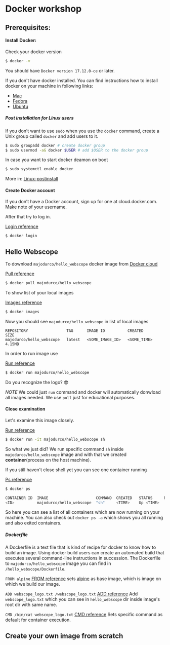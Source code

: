 # Docker workshop

## Prerequisites:

#### Install Docker:

Check your docker version
```sh
$ docker -v
```
You should have `Docker version 17.12.0-ce` or later.

If you don't have docker installed. You can find instructions how to install docker on your machine in following links:
 * [Mac](https://docs.docker.com/docker-for-mac/install/)
 * [Fedora](https://docs.docker.com/install/linux/docker-ce/fedora/)
 * [Ubuntu](https://docs.docker.com/install/linux/docker-ce/ubuntu/)
##### Post installation for Linux users
If you don’t want to use `sudo` when you use the `docker` command, create a Unix group called `docker` and add users to it. 
```sh
$ sudo groupadd docker # create docker group
$ sudo usermod -aG docker $USER # add $USER to the docker group
```
In case you want to start docker deamon on boot
```sh
$ sudo systemctl enable docker
```
More in: [Linux-postinstall](https://docs.docker.com/install/linux/linux-postinstall/) 

#### Create Docker account

If you don’t have a Docker account, sign up for one at cloud.docker.com. Make note of your username.

After that try to log in.

[Login reference](https://docs.docker.com/engine/reference/commandline/login/)
```sh
$ docker login
```
## Hello Webscope
To download `majodurco/hello_webscope` docker image from [Docker cloud](https://cloud.docker.com/app/majodurco/repository/docker/majodurco/hello_webscope)

[Pull reference](https://docs.docker.com/engine/reference/commandline/pull/)
```sh
$ docker pull majodurco/hello_webscope
```
To show list of your local images

[Images reference](https://docs.docker.com/engine/reference/commandline/images/)
```sh
$ docker images
```
Now you should see `majodurco/hello_webscope` in list of local images
```
REPOSITORY                 TAG      IMAGE ID          CREATED        SIZE
majodurco/hello_webscope   latest   <SOME_IMAGE_ID>   <SOME_TIME>    4.15MB
```
In order to run image use

[Run reference](https://docs.docker.com/engine/reference/commandline/run/)
```sh
$ docker run majodurco/hello_webscope
```
Do you recognize the logo? :sunglasses:

_NOTE_ 
We could just `run` command and docker will automatically donwload all images needed. We use `pull` just for educational purposes.

#### Close examination

Let's examine this image closely.

[Run reference](https://docs.docker.com/engine/reference/commandline/run/)
```sh
$ docker run -it majodurco/hello_webscope sh
```
So what we just did? We run specific command `sh` inside `majodurco/hello_webscope` image and with that we created **container**(process on the host machine).

If you still haven't close shell yet you can see one container running

[Ps reference](https://docs.docker.com/engine/reference/commandline/ps/)
```sh
$ docker ps

CONTAINER ID  IMAGE                     COMMAND  CREATED   STATUS     PORTS  NAMES
<ID>          majodurco/hello_webscope  "sh"     <TIME>    Up <TIME>         <NAME>

```
So here you can see a list of all containers which are now running on your machine. You can also check out `docker ps -a` which shows you all running and also exited containers.

##### Dockerfile

A Dockerfile is a text file that is kind of recipe for docker to know how to build an image. Using docker build users can create an automated build that executes several command-line instructions in succession.
The Dockerfile to `majodurco/hello_webscope` image you can find in `/hello_webscope/Dockerfile`.

`FROM alpine` [FROM reference](https://docs.docker.com/engine/reference/builder/#from) sets [alpine](https://hub.docker.com/_/alpine/) as base image, which is image on which we build our image.

`ADD webscope_logo.txt /webscope_logo.txt` [ADD reference]( https://docs.docker.com/engine/reference/builder/#add)
Add `webscope_logo.txt` which you can see in `hello_webscope` dir inside image's root dir with same name.

`CMD /bin/cat webscope_logo.txt` [CMD reference](https://docs.docker.com/engine/reference/builder/#cmd)
Sets specific command as default for container execution.

## Create your own image from scratch